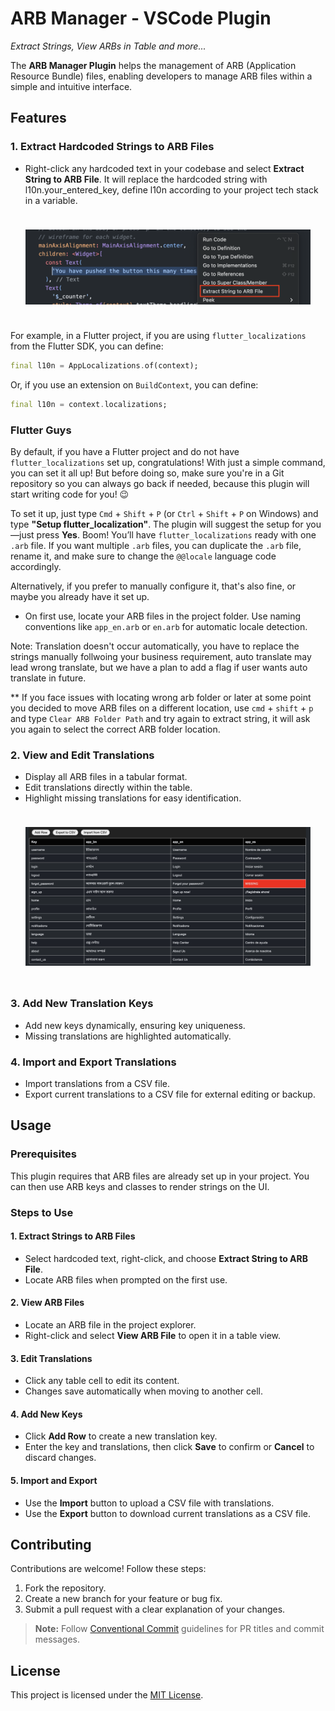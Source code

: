 # ARB Manager - VSCode Plugin

_Extract Strings, View ARBs in Table and more..._

The **ARB Manager Plugin** helps the management of ARB (Application Resource Bundle) files, enabling developers to manage ARB files within a simple and intuitive interface.

## Features

### 1. Extract Hardcoded Strings to ARB Files

- Right-click any hardcoded text in your codebase and select **Extract String to ARB File**. It will replace the hardcoded string with l10n.your_entered_key, define l10n according to your project tech stack in a variable.

<p style="padding: 24px">
<img  width = "600" src="https://raw.githubusercontent.com/utpal-barman/arb-tool-vscode-plugin/refs/heads/main/screenshots/extract_string_to_arb.png"/>
</p>

For example, in a Flutter project, if you are using `flutter_localizations` from the Flutter SDK, you can define:

```dart
final l10n = AppLocalizations.of(context);
```

Or, if you use an extension on `BuildContext`, you can define:

```dart
final l10n = context.localizations;
```

### Flutter Guys

By default, if you have a Flutter project and do not have `flutter_localizations` set up, congratulations! With just a simple command, you can set it all up! But before doing so, make sure you're in a Git repository so you can always go back if needed, because this plugin will start writing code for you! 😉

To set it up, just type `Cmd` + `Shift` + `P` (or `Ctrl` + `Shift` + `P` on Windows) and type **"Setup flutter_localization"**. The plugin will suggest the setup for you—just press **Yes**. Boom! You’ll have `flutter_localizations` ready with one `.arb` file. If you want multiple `.arb` files, you can duplicate the `.arb` file, rename it, and make sure to change the `@@locale` language code accordingly.

Alternatively, if you prefer to manually configure it, that's also fine, or maybe you already have it set up.

- On first use, locate your ARB files in the project folder. Use naming conventions like `app_en.arb` or `en.arb` for automatic locale detection.

Note: Translation doesn't occur automatically, you have to replace the strings manually follwoing your business requirement, auto translate may lead wrong translate, but we have a plan to add a flag if user wants auto translate in future.

** If you face issues with locating wrong arb folder or later at some point you decided to move ARB files on a different location, use `cmd` + `shift` + `p` and type `Clear ARB Folder Path` and try again to extract string, it will ask you again to select the correct ARB folder location.

### 2. View and Edit Translations

- Display all ARB files in a tabular format.
- Edit translations directly within the table.
- Highlight missing translations for easy identification.

<p style="padding: 24px">
<img  width = "600" src="https://raw.githubusercontent.com/utpal-barman/arb-tool-vscode-plugin/refs/heads/main/screenshots/arb_editor.png"/>
</p>

### 3. Add New Translation Keys

- Add new keys dynamically, ensuring key uniqueness.
- Missing translations are highlighted automatically.

### 4. Import and Export Translations

- Import translations from a CSV file.
- Export current translations to a CSV file for external editing or backup.

## Usage

### Prerequisites

This plugin requires that ARB files are already set up in your project. You can then use ARB keys and classes to render strings on the UI.

### Steps to Use

#### 1. Extract Strings to ARB Files

- Select hardcoded text, right-click, and choose **Extract String to ARB File**.
- Locate ARB files when prompted on the first use.

#### 2. View ARB Files

- Locate an ARB file in the project explorer.
- Right-click and select **View ARB File** to open it in a table view.

#### 3. Edit Translations

- Click any table cell to edit its content.
- Changes save automatically when moving to another cell.

#### 4. Add New Keys

- Click **Add Row** to create a new translation key.
- Enter the key and translations, then click **Save** to confirm or **Cancel** to discard changes.

#### 5. Import and Export

- Use the **Import** button to upload a CSV file with translations.
- Use the **Export** button to download current translations as a CSV file.

## Contributing

Contributions are welcome! Follow these steps:

1. Fork the repository.
2. Create a new branch for your feature or bug fix.
3. Submit a pull request with a clear explanation of your changes.

> **Note:** Follow [Conventional Commit](https://www.conventionalcommits.org/) guidelines for PR titles and commit messages.

## License

This project is licensed under the [MIT License](LICENSE).

